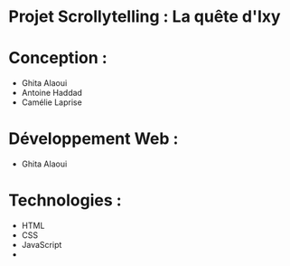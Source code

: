 # Projet Scrollytelling : La quête d'Ixy 

# Conception :

- Ghita Alaoui
- Antoine Haddad
- Camélie Laprise 

# Développement Web :

- Ghita Alaoui

# Technologies :

- HTML
- CSS
- JavaScript
- 

